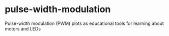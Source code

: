 # pulse-width-modulation
Pulse-width modulation (PWM) plots as educational tools for learning about motors and LEDs
